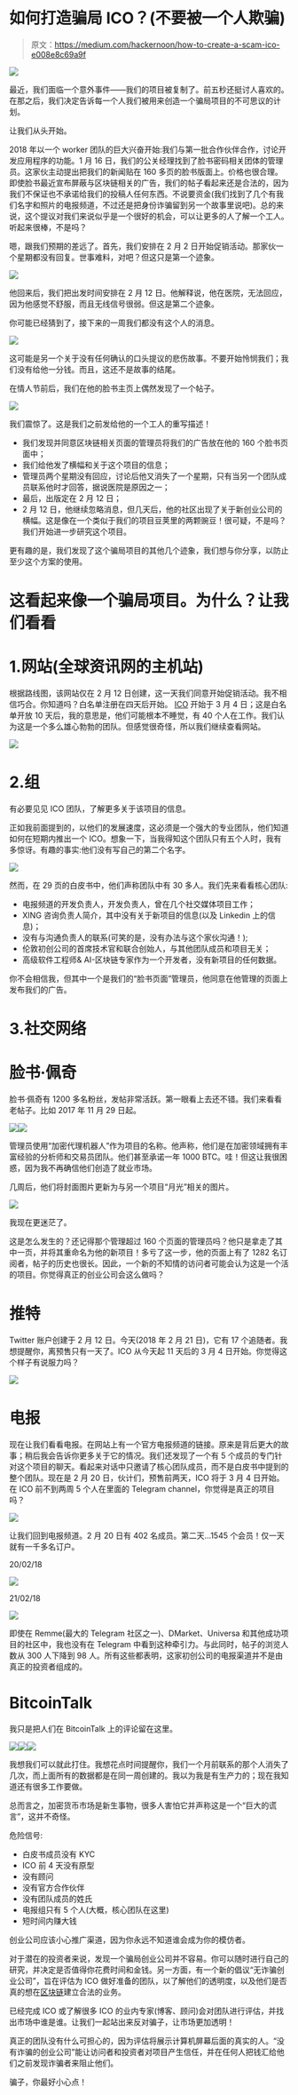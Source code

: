 # 如何打造骗局 ICO？(不要被一个人欺骗)

> 原文：<https://medium.com/hackernoon/how-to-create-a-scam-ico-e008e8c69a9f>

![](img/e4faacb5c3b2645924b28d1e71c1d4e1.png)

最近，我们面临一个意外事件——我们的项目被复制了。前五秒还挺讨人喜欢的。在那之后，我们决定告诉每一个人我们被用来创造一个骗局项目的不可思议的计划。

让我们从头开始。

2018 年以一个 worker 团队的巨大兴奋开始:我们与第一批合作伙伴合作，讨论开发应用程序的功能。1 月 16 日，我们的公关经理找到了脸书密码相关团体的管理员。这家伙主动提出把我们的新闻贴在 160 多页的脸书版面上。价格也很合理。即使脸书最近宣布屏蔽与区块链相关的广告，我们的帖子看起来还是合法的，因为我们不保证也不承诺给我们的投稿人任何东西。不说要资金(我们找到了几个有我们名字和照片的电报频道，不过还是把身份诈骗留到另一个故事里说吧)。总的来说，这个提议对我们来说似乎是一个很好的机会，可以让更多的人了解一个工人。听起来很棒，不是吗？

嗯，跟我们预期的差远了。首先，我们安排在 2 月 2 日开始促销活动。那家伙一个星期都没有回复。世事难料，对吧？但这只是第一个迹象。

![](img/37a4bc3ded44687356c87cddea99307b.png)

他回来后，我们把出发时间安排在 2 月 12 日。他解释说，他在医院，无法回应，因为他感觉不舒服，而且无线信号很弱。但这是第二个迹象。

你可能已经猜到了，接下来的一周我们都没有这个人的消息。

![](img/fd28afe10cf6be0f52742f22f3d0922d.png)

这可能是另一个关于没有任何确认的口头提议的悲伤故事。不要开始怜悯我们；我们没有给他一分钱。而且，这还不是故事的结尾。

在情人节前后，我们在他的脸书主页上偶然发现了一个帖子。

![](img/77dbc78dd2e6c7b8b5228d11688eb880.png)

我们震惊了。这是我们之前发给他的一个工人的重写描述！

*   我们发现并同意区块链相关页面的管理员将我们的广告放在他的 160 个脸书页面中；
*   我们给他发了横幅和关于这个项目的信息；
*   管理员两个星期没有回应，讨论后他又消失了一个星期，只有当另一个团队成员联系他时才回答，据说医院是原因之一；
*   最后，出版定在 2 月 12 日；
*   2 月 12 日，他继续忽略消息，但几天后，他的社区出现了关于新创业公司的横幅。这是像在一个类似于我们的项目豆荚里的两颗豌豆！很可疑，不是吗？我们开始进一步研究这个项目。

更有趣的是，我们发现了这个骗局项目的其他几个迹象，我们想与你分享，以防止至少这个方案的使用。

# 这看起来像一个骗局项目。为什么？让我们看看

# 1.网站(全球资讯网的主机站)

根据路线图，该网站仅在 2 月 12 日创建，这一天我们同意开始促销活动。我不相信巧合。你知道吗？白名单注册在四天后开始。 [ICO](https://hackernoon.com/tagged/ico) 开始于 3 月 4 日；这是白名单开放 10 天后，我的意思是，他们可能根本不睡觉，有 40 个人在工作。我们认为这是一个多么雄心勃勃的团队。但感觉很奇怪，所以我们继续查看网站。

![](img/02c4f1a07953ca63a4f5a289e10e34e0.png)

# 2.组

有必要见见 ICO 团队，了解更多关于该项目的信息。

正如我前面提到的，以他们的发展速度，这必须是一个强大的专业团队，他们知道如何在短期内推出一个 ICO。想象一下，当我得知这个团队只有五个人时，我有多惊讶。有趣的事实:他们没有写自己的第二个名字。

![](img/de9608a481dd1a5d032c606269f83866.png)

然而，在 29 页的白皮书中，他们声称团队中有 30 多人。我们先来看看核心团队:

*   电报频道的开发负责人，开发负责人，曾在几个社交媒体项目工作；
*   XING 咨询负责人简介，其中没有关于新项目的信息(以及 Linkedin 上的信息)；
*   没有与沟通负责人的联系(可笑的是，没有办法与这个家伙沟通！);
*   伦敦初创公司的首席技术官和联合创始人，与其他团队成员和项目无关；
*   高级软件工程师& AI-区块链专家作为一个开发者，没有新项目的任何数据。

你不会相信我，但其中一个是我们的“脸书页面”管理员，他同意在他管理的页面上发布我们的广告。

# 3.社交网络

# 脸书·佩奇

脸书·佩奇有 1200 多名粉丝，发帖非常活跃。第一眼看上去还不错。我们来看看老帖子。比如 2017 年 11 月 29 日起。

![](img/d521c4300bb4fe4a49fcb28b58d8acbc.png)![](img/36aafef86f86ffad649b4873260efe8a.png)

管理员使用“加密代理机器人”作为项目的名称。他声称，他们是在加密领域拥有丰富经验的分析师和交易员团队。他们甚至承诺一年 1000 BTC。哇！但这让我很困惑，因为我不再确信他们创造了就业市场。

几周后，他们将封面图片更新为与另一个项目“月光”相关的图片。

![](img/0dc083ef1a407671961f3233354ce0c1.png)

我现在更迷茫了。

这是怎么发生的？还记得那个管理超过 160 个页面的管理员吗？他只是拿走了其中一页，并将其重命名为他的新项目！多亏了这一步，他的页面上有了 1282 名订阅者，帖子的历史也很长。因此，一个新的不知情的访问者可能会认为这是一个活的项目。你觉得真正的创业公司会这么做吗？

# 推特

Twitter 账户创建于 2 月 12 日。今天(2018 年 2 月 21 日)，它有 17 个追随者。我想提醒你，离预售只有一天了。ICO 从今天起 11 天后的 3 月 4 日开始。你觉得这个样子有说服力吗？

![](img/8d810771095c8446992669b7745369d3.png)

# 电报

现在让我们看看电报。在网站上有一个官方电报频道的链接。原来是背后更大的故事；稍后我会告诉你更多关于它的情况。我们还发现了一个有 5 个成员的专门针对这个项目的聊天。看起来对话中只邀请了核心团队成员，而不是白皮书中提到的整个团队。现在是 2 月 20 日，伙计们，预售前两天，ICO 将于 3 月 4 日开始。在 ICO 前不到两周 5 个人在里面的 Telegram channel，你觉得是真正的项目吗？

![](img/0b481cdd25b8d561a1a610ce94b8f585.png)

让我们回到电报频道。2 月 20 日有 402 名成员。第二天…1545 个会员！仅一天就有一千多名订户。

20/02/18

![](img/9639975b8f0ca8adc391f4fe79da61a2.png)

21/02/18

![](img/3e3f6d4f908f0e20aa5ca9fb31ff622d.png)

即使在 Remme(最大的 Telegram 社区之一)、DMarket、Universa 和其他成功项目的社区中，我也没有在 Telegram 中看到这种牵引力。与此同时，帖子的浏览人数从 300 人下降到 98 人。所有这些都表明，这家初创公司的电报渠道并不是由真正的投资者组成的。

# BitcoinTalk

我只是把人们在 BitcoinTalk 上的评论留在这里。

![](img/ec00f92a796f704b9ae759a35c0a8dff.png)![](img/bfa2143df12ea24e736b464b154000d6.png)![](img/5865c045ed5b01a0b8567dc8cdf69eb8.png)

我想我们可以就此打住。我想花点时间提醒你，我们一个月前联系的那个人消失了几次，而上面所有的数据都是在同一周创建的。我以为我是有生产力的；现在我知道还有很多工作要做。

总而言之，加密货币市场是新生事物，很多人害怕它并声称这是一个“巨大的谎言”，这并不奇怪。

危险信号:

*   白皮书成员没有 KYC
*   ICO 前 4 天没有原型
*   没有顾问
*   没有官方合作伙伴
*   没有团队成员的姓氏
*   电报组只有 5 个人(大概，核心团队在这里)
*   短时间内赚大钱

创业公司应该小心推广渠道，因为你永远不知道谁会成为你的模仿者。

对于潜在的投资者来说，发现一个骗局创业公司并不容易。你可以随时进行自己的研究，并决定是否值得你花费时间和金钱。另一方面，有一个新的倡议“无诈骗创业公司”，旨在评估为 ICO 做好准备的团队，以了解他们的透明度，以及他们是否真的想在[区块链](https://hackernoon.com/tagged/blockchain)建立合法的业务。

已经完成 ICO 或了解很多 ICO 的业内专家(博客、顾问)会对团队进行评估，并找出市场中谁是谁。让我们一起站出来反对骗子，让市场更加透明！

真正的团队没有什么可担心的，因为评估将展示计算机屏幕后面的真实的人。“没有诈骗的创业公司”能让访问者和投资者对项目产生信任，并在任何人把钱汇给他们之前发现诈骗者来阻止他们。

骗子，你最好小心点！